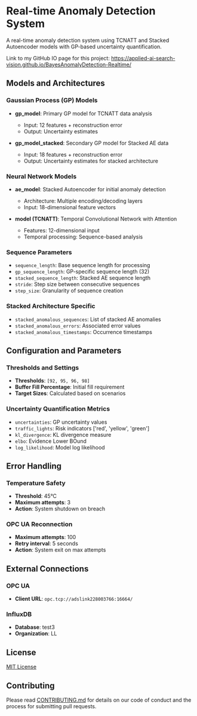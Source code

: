 # Real-time Anomaly Detection System

A real-time anomaly detection system using TCNATT and Stacked Autoencoder models with GP-based uncertainty quantification.

Link to my GitHub IO page for this project: https://applied-ai-search-vision.github.io/BayesAnomalyDetection-Realtime/
## Models and Architectures

### Gaussian Process (GP) Models

- **gp_model**: Primary GP model for TCNATT data analysis
  - Input: 12 features + reconstruction error
  - Output: Uncertainty estimates

- **gp_model_stacked**: Secondary GP model for Stacked AE data
  - Input: 18 features + reconstruction error
  - Output: Uncertainty estimates for stacked architecture

### Neural Network Models

- **ae_model**: Stacked Autoencoder for initial anomaly detection
  - Architecture: Multiple encoding/decoding layers
  - Input: 18-dimensional feature vectors

- **model (TCNATT)**: Temporal Convolutional Network with Attention
  - Features: 12-dimensional input
  - Temporal processing: Sequence-based analysis


### Sequence Parameters
- `sequence_length`: Base sequence length for processing
- `gp_sequence_length`: GP-specific sequence length (32)
- `stacked_sequence_length`: Stacked AE sequence length
- `stride`: Step size between consecutive sequences
- `step_size`: Granularity of sequence creation


### Stacked Architecture Specific
- `stacked_anomalous_sequences`: List of stacked AE anomalies
- `stacked_anomalous_errors`: Associated error values
- `stacked_anomalous_timestamps`: Occurrence timestamps

## Configuration and Parameters

### Thresholds and Settings
- **Thresholds**: `[92, 95, 96, 98]`
- **Buffer Fill Percentage**: Initial fill requirement
- **Target Sizes**: Calculated based on scenarios

### Uncertainty Quantification Metrics
- `uncertainties`: GP uncertainty values
- `traffic_lights`: Risk indicators ['red', 'yellow', 'green']
- `kl_divergence`: KL divergence measure
- `elbo`: Evidence Lower BOund
- `log_likelihood`: Model log likelihood

## Error Handling

### Temperature Safety
- **Threshold**: 45°C
- **Maximum attempts**: 3
- **Action**: System shutdown on breach

### OPC UA Reconnection
- **Maximum attempts**: 100
- **Retry interval**: 5 seconds
- **Action**: System exit on max attempts


## External Connections

### OPC UA
- **Client URL**: `opc.tcp://adslink228003766:16664/`

### InfluxDB
- **Database**: test3
- **Organization**: LL

## License

[MIT License](LICENSE)

## Contributing

Please read [CONTRIBUTING.md](CONTRIBUTING.md) for details on our code of conduct and the process for submitting pull requests.
